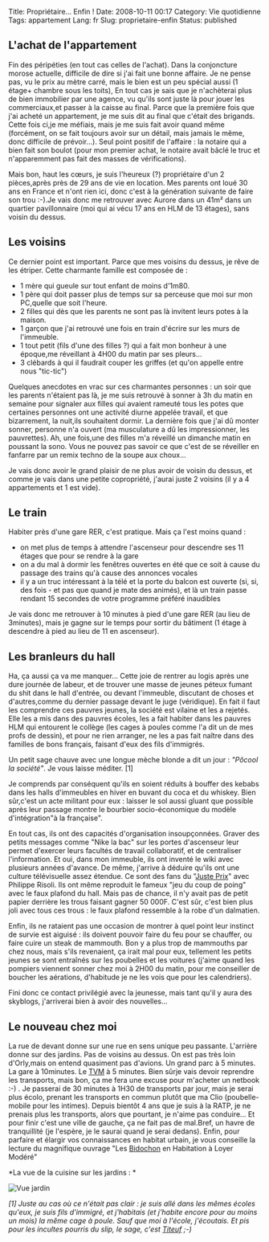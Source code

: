 Title: Propriétaire... Enfin !
Date: 2008-10-11 00:17
Category: Vie quotidienne
Tags: appartement
Lang: fr
Slug: proprietaire-enfin
Status: published

L'achat de l'appartement
------------------------

Fin des péripéties (en tout cas celles de l'achat). Dans la conjoncture morose actuelle, difficile de dire si j'ai fait une bonne affaire. Je ne pense pas, vu le prix au mètre carré, mais le bien est un peu spécial aussi (1 étage+ chambre sous les toits), En tout cas je sais que je n'achèterai plus de bien immobilier par une agence, vu qu'ils sont juste là pour jouer les commerciaux,et passer à la caisse au final. Parce que la première fois que j'ai acheté un appartement, je me suis dit au final que c'était des brigands. Cette fois ci,je me méfiais, mais je me suis fait avoir quand même (forcément, on se fait toujours avoir sur un détail, mais jamais le même, donc difficile de prévoir...). Seul point positif de l'affaire : la notaire qui a bien fait son boulot (pour mon premier achat, le notaire avait bâclé le truc et n'apparemment pas fait des masses de vérifications).

Mais bon, haut les cœurs, je suis l'heureux (?) propriétaire d'un 2 pièces,après près de 29 ans de vie en location. Mes parents ont loué 30 ans en France et n'ont rien ici, donc c'est à la génération suivante de faire son trou :-).Je vais donc me retrouver avec Aurore dans un 41m² dans un quartier pavillonnaire (moi qui ai vécu 17 ans en HLM de 13 étages), sans voisin du dessus.

Les voisins
-----------

Ce dernier point est important. Parce que mes voisins du dessus, je rêve de les étriper. Cette charmante famille est composée de :

-   1 mère qui gueule sur tout enfant de moins d'1m80.
-   1 père qui doit passer plus de temps sur sa perceuse que moi sur mon PC,quelle que soit l'heure.
-   2 filles qui dès que les parents ne sont pas là invitent leurs potes à la maison.
-   1 garçon que j'ai retrouvé une fois en train d'écrire sur les murs de l'immeuble.
-   1 tout petit (fils d'une des filles ?) qui a fait mon bonheur à une époque,me réveillant à 4H00 du matin par ses pleurs...
-   3 clébards à qui il faudrait couper les griffes (et qu'on appelle entre nous "tic-tic")

Quelques anecdotes en vrac sur ces charmantes personnes : un soir que les parents n'étaient pas là, je me suis retrouvé à sonner à 3h du matin en semaine pour signaler aux filles qui avaient rameuté tous les potes que certaines personnes ont une activité diurne appelée travail, et que bizarrement, la nuit,ils souhaitent dormir. La dernière fois que j'ai dû monter sonner, personne n'a ouvert (ma musculature a dû les impressionner, les pauvrettes). Ah, une fois,une des filles m'a réveillé un dimanche matin en poussant la sono. Vous ne pouvez pas savoir ce que c'est de se réveiller en fanfarre par un remix techno de la soupe aux choux...

Je vais donc avoir le grand plaisir de ne plus avoir de voisin du dessus, et comme je vais dans une petite copropriété, j'aurai juste 2 voisins (il y a 4 appartements et 1 est vide).

Le train
--------

Habiter près d'une gare RER, c'est pratique. Mais ça l'est moins quand :

-   on met plus de temps à attendre l'ascenseur pour descendre ses 11 étages que pour se rendre à la gare
-   on a du mal à dormir les fenêtres ouvertes en été que ce soit à cause du passage des trains qu'à cause des annonces vocales
-   il y a un truc intéressant à la télé et la porte du balcon est ouverte (si, si, des fois - et pas que quand je mate des animés), et là un train passe rendant 15 secondes de votre programme préféré inaudibles

Je vais donc me retrouver à 10 minutes à pied d'une gare RER (au lieu de 3minutes), mais je gagne sur le temps pour sortir du bâtiment (1 étage à descendre à pied au lieu de 11 en ascenseur).

Les branleurs du hall
---------------------

Ha, ça aussi ça va me manquer... Cette joie de rentrer au logis après une dure journée de labeur, et de trouver une masse de jeunes péteux fumant du shit dans le hall d'entrée, ou devant l'immeuble, discutant de choses et d'autres,comme du dernier passage devant le juge (véridique). En fait il faut les comprendre ces pauvres jeunes, la société est vilaine et les a rejetés. Elle les a mis dans des pauvres écoles, les a fait habiter dans les pauvres HLM qui entourent le collège (les cages à poules comme l'a dit un de mes profs de dessin), et pour ne rien arranger, ne les a pas fait naître dans des familles de bons français, faisant d'eux des fils d'immigrés.

Un petit sage chauve avec une longue mèche blonde a dit un jour : *"Pôcool la société"*. Je vous laisse méditer. \[1\]

Je comprends par conséquent qu'ils en soient réduits à bouffer des kebabs dans les halls d'immeubles en hiver en buvant du coca et du whiskey. Bien sûr,c'est un acte militant pour eux : laisser le sol aussi gluant que possible après leur passage montre le bourbier socio-économique du modèle d'intégration"à la française".

En tout cas, ils ont des capacités d'organisation insoupçonnées. Graver des petits messages comme "Nike la bac" sur les portes d'ascenseur leur permet d'exercer leurs facultés de travail collaboratif, et de centraliser l'information. Et oui, dans mon immeuble, ils ont inventé le wiki avec plusieurs années d'avance. De même, j'arrive à déduire qu'ils ont une culture télévisuelle assez étendue. Ce sont des fans du "[Juste Prix](http://fr.wikipedia.org/wiki/Le_Juste_Prix)" avec Philippe Risoli. Ils ont même reproduit le fameux "jeu du coup de poing" avec le faux plafond du hall. Mais pas de chance, il n'y avait pas de petit papier derrière les trous faisant gagner 50 000F. C'est sûr, c'est bien plus joli avec tous ces trous : le faux plafond ressemble à la robe d'un dalmatien.

Enfin, ils ne rataient pas une occasion de montrer à quel point leur instinct de survie est aiguisé : ils doivent pouvoir faire du feu pour se chauffer, ou faire cuire un steak de mammouth. Bon y a plus trop de mammouths par chez nous, mais s'ils revenaient, ça irait mal pour eux, tellement les petits jeunes se sont entraînés sur les poubelles et les voitures (j'aime quand les pompiers viennent sonner chez moi à 2H00 du matin, pour me conseiller de boucher les aérations, d'habitude je ne les vois que pour les calendriers).

Fini donc ce contact privilégié avec la jeunesse, mais tant qu'il y aura des skyblogs, j'arriverai bien à avoir des nouvelles...

Le nouveau chez moi
-------------------

La rue de devant donne sur une rue en sens unique peu passante. L'arrière donne sur des jardins. Pas de voisins au dessus. On est pas très loin d'Orly,mais on entend quasiment pas d'avions. Un grand parc à 5 minutes. La gare à 10minutes. Le [TVM](http://fr.wikipedia.org/wiki/Trans-Val-de-Marne) à 5 minutes. Bien sûrje vais devoir reprendre les transports, mais bon, ça me fera une excuse pour m'acheter un netbook :-) . Je passerai de 30 minutes à 1H30 de transports par jour, mais je serai plus écolo, prenant les transports en commun plutôt que ma Clio (poubelle-mobile pour les intimes). Depuis bientôt 4 ans que je suis à la RATP, je ne prenais plus les transports, alors que pourtant, je n'aime pas conduire... Et pour finir c'est une ville de gauche, ça ne fait pas de mal.Bref, un havre de tranquillité (je l'espère, je le saurai quand je serai dedans). Enfin, pour parfaire et élargir vos connaissances en habitat urbain, je vous conseille la lecture du magnifique ouvrage "Les [Bidochon](http://fr.wikipedia.org/wiki/Les_Bidochon) en Habitation à Loyer Modéré"


*La vue de la cuisine sur les jardins :
*

![Vue jardin]({static}/media/vrac/jardin.jpg)

*[1] Juste au cas où ce n'était pas clair : je suis allé dans les mêmes écoles qu'eux, je suis fils d'immigré, et j'habitais (et j'habite encore pour au moins un mois) la même cage à poule. Sauf que moi à l'école, j'écoutais. Et pis pour les incultes pourris du slip, le sage, c'est [Titeuf](http://fr.wikipedia.org/wiki/Titeuf) ;-)*
